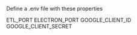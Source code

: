 Define a .env file with these properties

ETL_PORT
ELECTRON_PORT
GOOGLE_CLIENT_ID
GOOGLE_CLIENT_SECRET
